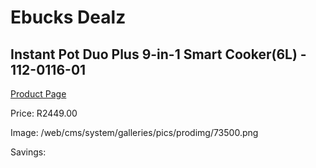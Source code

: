 
# Ebucks Dealz
## Instant Pot Duo Plus 9-in-1 Smart Cooker(6L) - 112-0116-01
[Product Page](https://www.ebucks.com/web/shop/productSelected.do?prodId=1146889236&catId=704983235)

Price: R2449.00

Image: /web/cms/system/galleries/pics/prodimg/73500.png

Savings: 


	